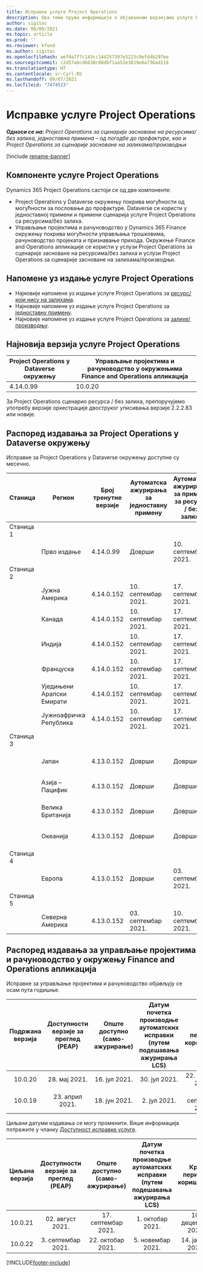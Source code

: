 ```yaml
---
title: Исправке услуге Project Operations
description: Ова тема пружа информације о објављеним верзијама услуге Dynamics 365 Project Operations.
author: sigitac
ms.date: 08/09/2021
ms.topic: article
ms.prod: ''
ms.reviewer: kfend
ms.author: sigitac
ms.openlocfilehash: aef0a7f7c143cc144257397e5223c0efd4b297ee
ms.sourcegitcommit: c2d57a8cd6638c08dbf1aa53e3819e6a736ad118
ms.translationtype: HT
ms.contentlocale: sr-Cyrl-RS
ms.lasthandoff: 09/07/2021
ms.locfileid: "7474523"
---
```

# <a name="project-operations-updates"></a>Исправке услуге Project Operations

_**Односи се на:** Project Operations за сценарије засноване на ресурсима/без залиха, једноставна примена – од погодбе до профактуре, као и Project Operations за сценарије засноване на залихама/производњи_

[!include [rename-banner](~/includes/cc-data-platform-banner.md)]

## <a name="project-operations-components"></a>Компоненте услуге Project Operations

Dynamics 365 Project Operations састоји се од две компоненте:

- Project Operations у Dataverse окружењу покрива могућности од могућности за пословање до профактуре. Dataverse се користи у једноставној примени и примени сценарија услуге Project Operations са ресурсима/без залиха.
- Управљање пројектима и рачуноводство у Dynamics 365 Finance окружењу покрива могућности управљања трошковима, рачуноводство пројеката и признавање прихода. Окружење Finance and Operations апликације се користи у услузи Project Operations за сценарије засноване на ресурсима/без залиха и услузи Project Operations за сценарије засноване на залихама/производњи.

## <a name="project-operations-release-notes"></a>Напомене уз издање услуге Project Operations
- Најновије напомене уз издање услуге Project Operations за [ресурс/који нису на залихама](whats-new-august-2021-resource-based.md).
- Најновије напомене уз издање услуге Project Operations за [једноставну примену](../pro/whats-new/whats-new-august-2021-lite.md).
- Најновије напомене уз издање услуге Project Operations за [залихе/производњу](../prod-pma/whats-new/whats-new-jul-2021-stocked.md).

## <a name="project-operations-latest-version"></a>Најновија верзија услуге Project Operations

| Project Operations у Dataverse окружењу | Управљање пројектима и рачуноводство у окружењима Finance and Operations апликација | 
| --- | --- |
| 4.14.0.99 | 10.0.20 |

За Project Operations сценарио ресурса / без залиха, препоручујемо употребу верзије оркестрације двоструког уписивања верзије 2.2.2.83 или новије.

## <a name="release-schedule-for-project-operations-on-dataverse-environment"></a>Распоред издавања за Project Operations у Dataverse окружењу

Исправке за Project Operations у Dataverse окружењу доступне су месечно. 

| Станица | Регион | Број тренутне верзије | Аутоматска ажурирања за једноставну примену | Аутоматска ажурирања за примену за ресурсе / без залиха | Број следеће верзије | Датум опште доступности следеће верзије |
|-----------|-----------------------|-----------------|--------------------|---------------------|---------------------|---------------------|
| Станица 1 |   &nbsp;              |    &nbsp;       | &nbsp;             |      &nbsp;         |      &nbsp;         |      &nbsp;         |
|   &nbsp;  | Прво издање         |  4.14.0.99      | Доврши           | 10. септембар 2021.  | TBD                 | 01. октобар 2021.    |
| Станица 2 |   &nbsp;              |    &nbsp;       | &nbsp;             |      &nbsp;         |      &nbsp;         |      &nbsp;         |
|   &nbsp;  | Јужна Америка         |  4.14.0.152     | 10. септембар 2021. | 17. септембар 2021.  | TBD                 | 01. октобар 2021.    |
|    &nbsp; | Канада                |  4.14.0.152     | 10. септембар 2021. | 17. септембар 2021.  | TBD                 | 01. октобар 2021.    |
|   &nbsp;  | Индија                 |  4.14.0.152     | 10. септембар 2021. | 17. септембар 2021.  | TBD                 | 01. октобар 2021.    |
|   &nbsp;  | Француска                |  4.14.0.152     | 10. септембар 2021. | 17. септембар 2021.  | TBD                 | 01. октобар 2021.    |
|   &nbsp;  | Уједињени Арапски Емирати  |  4.14.0.152     | 10. септембар 2021. | 17. септембар 2021.  | TBD                 | 01. октобар 2021.    |
|   &nbsp;  | Јужноафричка Република          |  4.14.0.152     | 10. септембар 2021. | 17. септембар 2021.  | TBD                 | 01. октобар 2021.    |
| Станица 3 |      &nbsp;           |     &nbsp;      |     &nbsp;         |      &nbsp;         |      &nbsp;         |      &nbsp;         |
|   &nbsp;  | Јапан                 |  4.13.0.152     | Доврши           | Доврши            | 4.14.0.152          | 10. септембар 2021.  |
|   &nbsp;  | Азија – Пацифик          |  4.13.0.152     | Доврши           | Доврши            | 4.14.0.152          | 10. септембар 2021.  |
|   &nbsp;  | Велика Британија         |  4.13.0.152     | Доврши           | Доврши            | 4.14.0.152          | 10. септембар 2021.  |
|   &nbsp;  | Океанија               |  4.13.0.152     | Доврши           | Доврши            | 4.14.0.152          | 10. септембар 2021.  |
| Станица 4 |     &nbsp;            |     &nbsp;      |     &nbsp;         |      &nbsp;         |      &nbsp;         |      &nbsp;         |
|   &nbsp;  | Европа                |  4.13.0.152     | Доврши           | 03. септембар 2021.  | 4.14.0.152          | 17. септембар 2021.  |
| Станица 5 |     &nbsp;            |     &nbsp;      |     &nbsp;         |      &nbsp;         |      &nbsp;         |      &nbsp;         |
|   &nbsp;  | Северна Америка         |  4.13.0.152     | 03. септембар 2021. | 10. септембар 2021.  | 4.14.0.152          | 24. септембар 2021.  |


## <a name="release-schedule-for-project-management-and-accounting-in-the-finance-and-operations-apps-environment"></a>Распоред издавања за управљање пројектима и рачуноводство у окружењу Finance and Operations апликација

Исправке за управљање пројектима и рачуноводство објављују се осам пута годишње.

|          Подржана верзија          | Доступности верзије за преглед (PEAP) | Опште доступно (само-ажурирање) | Датум почетка производње аутоматских исправки (путем подешавања ажурирања LCS) |   Крај периода коришћења   |
|:-------------------------:|:---------------------------:|:---------------------------------:|:--------------------------------------------------------------------:|:------------------:|
|          10.0.20          |         28. мај 2021.        |           16. јул 2021.           |                             30. јул 2021.                             |  22. октобар 2021.  |
|          10.0.19          |        23. април 2021.       |            18. јун 2021.           |                             2. јул 2021.                             | 17. септембар 2021. |



Циљани датуми издавања се могу променити. Више информација потражите у чланку [Доступност исправке услуге](/dynamics365/fin-ops-core/fin-ops/get-started/public-preview-releases?toc=%2fdynamics365%2ffinance%2ftoc.json).

|          Циљана верзија          | Доступности верзије за преглед (PEAP) | Опште доступно (само-ажурирање) | Датум почетка производње аутоматских исправки (путем подешавања ажурирања LCS) |   Крај периода коришћења   |
|:-------------------------:|:---------------------------:|:---------------------------------:|:--------------------------------------------------------------------:|:------------------:|
|          10.0.21          |         02. август 2021.     |           17. септембар 2021.      |                             1. октобар 2021.                           |  10. децембар 2021.  |
|          10.0.22          |      3. септембар 2021.      |          22. октобар 2021.         |                           5. новембар 2021.                           |  14. јануар 2022.  |

[!INCLUDE[footer-include](../includes/footer-banner.md)]
